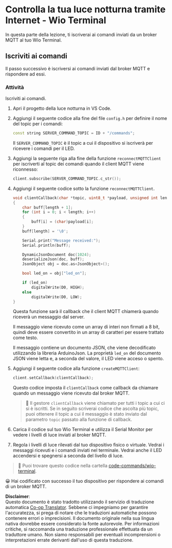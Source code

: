 <!--
CO_OP_TRANSLATOR_METADATA:
{
  "original_hash": "6754c915dae64ba70fcd5e52c37f3adf",
  "translation_date": "2025-08-25T17:19:21+00:00",
  "source_file": "1-getting-started/lessons/4-connect-internet/wio-terminal-commands.md",
  "language_code": "it"
}
-->
# Controlla la tua luce notturna tramite Internet - Wio Terminal

In questa parte della lezione, ti iscriverai ai comandi inviati da un broker MQTT al tuo Wio Terminal.

## Iscriviti ai comandi

Il passo successivo è iscriversi ai comandi inviati dal broker MQTT e rispondere ad essi.

### Attività

Iscriviti ai comandi.

1. Apri il progetto della luce notturna in VS Code.

1. Aggiungi il seguente codice alla fine del file `config.h` per definire il nome del topic per i comandi:

    ```cpp
    const string SERVER_COMMAND_TOPIC = ID + "/commands";
    ```

    Il `SERVER_COMMAND_TOPIC` è il topic a cui il dispositivo si iscriverà per ricevere i comandi per il LED.

1. Aggiungi la seguente riga alla fine della funzione `reconnectMQTTClient` per iscriverti al topic dei comandi quando il client MQTT viene riconnesso:

    ```cpp
    client.subscribe(SERVER_COMMAND_TOPIC.c_str());
    ```

1. Aggiungi il seguente codice sotto la funzione `reconnectMQTTClient`.

    ```cpp
    void clientCallback(char *topic, uint8_t *payload, unsigned int length)
    {
        char buff[length + 1];
        for (int i = 0; i < length; i++)
        {
            buff[i] = (char)payload[i];
        }
        buff[length] = '\0';
    
        Serial.print("Message received:");
        Serial.println(buff);
    
        DynamicJsonDocument doc(1024);
        deserializeJson(doc, buff);
        JsonObject obj = doc.as<JsonObject>();
    
        bool led_on = obj["led_on"];
    
        if (led_on)
            digitalWrite(D0, HIGH);
        else
            digitalWrite(D0, LOW);
    }
    ```

    Questa funzione sarà il callback che il client MQTT chiamerà quando riceverà un messaggio dal server.

    Il messaggio viene ricevuto come un array di interi non firmati a 8 bit, quindi deve essere convertito in un array di caratteri per essere trattato come testo.

    Il messaggio contiene un documento JSON, che viene decodificato utilizzando la libreria ArduinoJson. La proprietà `led_on` del documento JSON viene letta e, a seconda del valore, il LED viene acceso o spento.

1. Aggiungi il seguente codice alla funzione `createMQTTClient`:

    ```cpp
    client.setCallback(clientCallback);
    ```

    Questo codice imposta il `clientCallback` come callback da chiamare quando un messaggio viene ricevuto dal broker MQTT.

    > 💁 Il gestore `clientCallback` viene chiamato per tutti i topic a cui ci si è iscritti. Se in seguito scriverai codice che ascolta più topic, puoi ottenere il topic a cui il messaggio è stato inviato dal parametro `topic` passato alla funzione di callback.

1. Carica il codice sul tuo Wio Terminal e utilizza il Serial Monitor per vedere i livelli di luce inviati al broker MQTT.

1. Regola i livelli di luce rilevati dal tuo dispositivo fisico o virtuale. Vedrai i messaggi ricevuti e i comandi inviati nel terminale. Vedrai anche il LED accendersi e spegnersi a seconda del livello di luce.

> 💁 Puoi trovare questo codice nella cartella [code-commands/wio-terminal](../../../../../1-getting-started/lessons/4-connect-internet/code-commands/wio-terminal).

😀 Hai codificato con successo il tuo dispositivo per rispondere ai comandi di un broker MQTT.

**Disclaimer**:  
Questo documento è stato tradotto utilizzando il servizio di traduzione automatica [Co-op Translator](https://github.com/Azure/co-op-translator). Sebbene ci impegniamo per garantire l'accuratezza, si prega di notare che le traduzioni automatiche possono contenere errori o imprecisioni. Il documento originale nella sua lingua nativa dovrebbe essere considerato la fonte autorevole. Per informazioni critiche, si raccomanda una traduzione professionale effettuata da un traduttore umano. Non siamo responsabili per eventuali incomprensioni o interpretazioni errate derivanti dall'uso di questa traduzione.